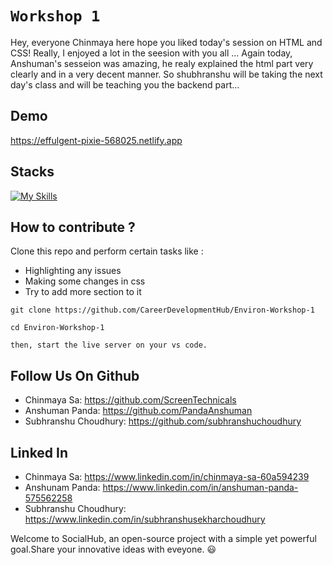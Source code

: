 # `Workshop 1`

Hey, everyone Chinmaya here hope you liked today's session on HTML and CSS! Really, I enjoyed a lot in the seesion with you all ... Again today, Anshuman's sesseion was amazing, he realy explained the html part very clearly and in a very decent manner.
So shubhranshu will be taking the next day's class and will be teaching you the backend part...

## Demo

https://effulgent-pixie-568025.netlify.app

## Stacks

[![My Skills](https://skillicons.dev/icons?i=html,css)](https://skillicons.dev)

## How to contribute ?

Clone this repo and perform certain tasks like :

- Highlighting any issues
- Making some changes in css
- Try to add more section to it

```
git clone https://github.com/CareerDevelopmentHub/Environ-Workshop-1
```

```
cd Environ-Workshop-1
```

`then, start the live server on your vs code.`

## Follow Us On Github

- Chinmaya Sa: https://github.com/ScreenTechnicals
- Anshuman Panda: https://github.com/PandaAnshuman
- Subhranshu Choudhury: https://github.com/subhranshuchoudhury

## Linked In

- Chinmaya Sa: https://www.linkedin.com/in/chinmaya-sa-60a594239
- Anshunam Panda: https://www.linkedin.com/in/anshuman-panda-575562258
- Subhranshu Choudhury: https://www.linkedin.com/in/subhranshusekharchoudhury

Welcome to SocialHub, an open-source project with a simple yet powerful goal.Share your innovative ideas with eveyone. 😃
<br>
